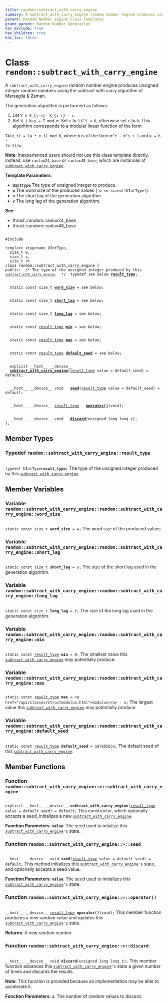 ```yaml
---
title: random::subtract_with_carry_engine
summary: A subtract_with_carry_engine random number engine produces unsigned integer random numbers using the subtract with carry algorithm of Marsaglia & Zaman. 
parent: Random Number Engine Class Templates
grand_parent: Random Number Generation
nav_exclude: true
has_children: true
has_toc: false
---
```


# Class `random::subtract_with_carry_engine`

A <code>subtract&#95;with&#95;carry&#95;engine</code> random number engine produces unsigned integer random numbers using the subtract with carry algorithm of Marsaglia & Zaman. 

The generation algorithm is performed as follows:

1. Let <code>Y = X&#95;{i-s}- X&#95;{i-r} - c</code>.
2. Set <code>X&#95;i</code> to <code>y = T mod m</code>. Set <code>c</code> to <code>1</code> if <code>Y &lt; 0</code>, otherwise set <code>c</code> to <code>0</code>.
This algorithm corresponds to a modular linear function of the form

<code>TA(x&#95;i) = (a &#42; x&#95;i) mod b</code>, where <code>b</code> is of the form <code>m^r - m^s + 1</code> and <code>a = b - (b-1)/m</code>.

**Note**:
Inexperienced users should not use this class template directly. Instead, use <code>ranlux24&#95;base</code> or <code>ranlux48&#95;base</code>, which are instances of <code><a href="/api/classes/classrandom_1_1subtract__with__carry__engine.html">subtract&#95;with&#95;carry&#95;engine</a></code>.

**Template Parameters**:
* **`UIntType`** The type of unsigned integer to produce. 
* **`w`** The word size of the produced values (<code> w &lt;= sizeof(UIntType)</code>). 
* **`s`** The short lag of the generation algorithm. 
* **`r`** The long lag of the generation algorithm.

**See**:
* thrust::random::ranlux24_base 
* thrust::random::ranlux48_base 

<code class="doxybook">
<span>#include <thrust/random/subtract_with_carry_engine.h></span><br>
<span>template &lt;typename UIntType,</span>
<span>&nbsp;&nbsp;size_t w,</span>
<span>&nbsp;&nbsp;size_t s,</span>
<span>&nbsp;&nbsp;size_t r&gt;</span>
<span>class random::subtract&#95;with&#95;carry&#95;engine {</span>
<span>public:</span><span class="doxybook-comment">&nbsp;&nbsp;/* The type of the unsigned integer produced by this <code><a href="/api/classes/classrandom_1_1subtract__with__carry__engine.html">subtract&#95;with&#95;carry&#95;engine</a></code>.  */</span><span>&nbsp;&nbsp;typedef <i>see below</i> <b><a href="/api/classes/classrandom_1_1subtract__with__carry__engine.html#typedef-result_type">result&#95;type</a></b>;</span>
<br>
<span>&nbsp;&nbsp;static const size_t <b><a href="/api/classes/classrandom_1_1subtract__with__carry__engine.html#variable-word_size">word&#95;size</a></b> = <i>see below</i>;</span>
<br>
<span>&nbsp;&nbsp;static const size_t <b><a href="/api/classes/classrandom_1_1subtract__with__carry__engine.html#variable-short_lag">short&#95;lag</a></b> = <i>see below</i>;</span>
<br>
<span>&nbsp;&nbsp;static const size_t <b><a href="/api/classes/classrandom_1_1subtract__with__carry__engine.html#variable-long_lag">long&#95;lag</a></b> = <i>see below</i>;</span>
<br>
<span>&nbsp;&nbsp;static const <a href="/api/classes/classrandom_1_1subtract__with__carry__engine.html#typedef-result_type">result_type</a> <b><a href="/api/classes/classrandom_1_1subtract__with__carry__engine.html#variable-min">min</a></b> = <i>see below</i>;</span>
<br>
<span>&nbsp;&nbsp;static const <a href="/api/classes/classrandom_1_1subtract__with__carry__engine.html#typedef-result_type">result_type</a> <b><a href="/api/classes/classrandom_1_1subtract__with__carry__engine.html#variable-max">max</a></b> = <i>see below</i>;</span>
<br>
<span>&nbsp;&nbsp;static const <a href="/api/classes/classrandom_1_1subtract__with__carry__engine.html#typedef-result_type">result_type</a> <b><a href="/api/classes/classrandom_1_1subtract__with__carry__engine.html#variable-default_seed">default&#95;seed</a></b> = <i>see below</i>;</span>
<br>
<span>&nbsp;&nbsp;explicit __host__ __device__ </span><span>&nbsp;&nbsp;<b><a href="/api/classes/classrandom_1_1subtract__with__carry__engine.html#function-subtract_with_carry_engine">subtract&#95;with&#95;carry&#95;engine</a></b>(<a href="/api/classes/classrandom_1_1subtract__with__carry__engine.html#typedef-result_type">result_type</a> value = default&#95;seed) = default;</span>
<br>
<span>&nbsp;&nbsp;__host__ __device__ void </span><span>&nbsp;&nbsp;<b><a href="/api/classes/classrandom_1_1subtract__with__carry__engine.html#function-seed">seed</a></b>(<a href="/api/classes/classrandom_1_1subtract__with__carry__engine.html#typedef-result_type">result_type</a> value = default&#95;seed) = default;</span>
<br>
<span>&nbsp;&nbsp;__host__ __device__ <a href="/api/classes/classrandom_1_1subtract__with__carry__engine.html#typedef-result_type">result_type</a> </span><span>&nbsp;&nbsp;<b><a href="/api/classes/classrandom_1_1subtract__with__carry__engine.html#function-operator()">operator()</a></b>(void);</span>
<br>
<span>&nbsp;&nbsp;__host__ __device__ void </span><span>&nbsp;&nbsp;<b><a href="/api/classes/classrandom_1_1subtract__with__carry__engine.html#function-discard">discard</a></b>(unsigned long long z);</span>
<span>};</span>
</code>

## Member Types

<h3 id="typedef-result_type">
Typedef <code>random::subtract&#95;with&#95;carry&#95;engine::result&#95;type</code>
</h3>

<code class="doxybook">
<span>typedef UIntType<b>result_type</b>;</span></code>
The type of the unsigned integer produced by this <code><a href="/api/classes/classrandom_1_1subtract__with__carry__engine.html">subtract&#95;with&#95;carry&#95;engine</a></code>. 


## Member Variables

<h3 id="variable-word_size">
Variable <code>random::subtract&#95;with&#95;carry&#95;engine::random::subtract&#95;with&#95;carry&#95;engine::word&#95;size</code>
</h3>

<code class="doxybook">
<span>static const size_t <b>word_size</b> = w;</span></code>
The word size of the produced values. 

<h3 id="variable-short_lag">
Variable <code>random::subtract&#95;with&#95;carry&#95;engine::random::subtract&#95;with&#95;carry&#95;engine::short&#95;lag</code>
</h3>

<code class="doxybook">
<span>static const size_t <b>short_lag</b> = s;</span></code>
The size of the short lag used in the generation algorithm. 

<h3 id="variable-long_lag">
Variable <code>random::subtract&#95;with&#95;carry&#95;engine::random::subtract&#95;with&#95;carry&#95;engine::long&#95;lag</code>
</h3>

<code class="doxybook">
<span>static const size_t <b>long_lag</b> = r;</span></code>
The size of the long lag used in the generation algorithm. 

<h3 id="variable-min">
Variable <code>random::subtract&#95;with&#95;carry&#95;engine::random::subtract&#95;with&#95;carry&#95;engine::min</code>
</h3>

<code class="doxybook">
<span>static const <a href="/api/classes/classrandom_1_1subtract__with__carry__engine.html#typedef-result_type">result_type</a> <b>min</b> = 0;</span></code>
The smallest value this <code><a href="/api/classes/classrandom_1_1subtract__with__carry__engine.html">subtract&#95;with&#95;carry&#95;engine</a></code> may potentially produce. 

<h3 id="variable-max">
Variable <code>random::subtract&#95;with&#95;carry&#95;engine::random::subtract&#95;with&#95;carry&#95;engine::max</code>
</h3>

<code class="doxybook">
<span>static const <a href="/api/classes/classrandom_1_1subtract__with__carry__engine.html#typedef-result_type">result_type</a> <b>max</b> = &lt;a href="/api/classes/structmodulus.html"&gt;modulus&lt;/a&gt; - 1;</span></code>
The largest value this <code><a href="/api/classes/classrandom_1_1subtract__with__carry__engine.html">subtract&#95;with&#95;carry&#95;engine</a></code> may potentially produce. 

<h3 id="variable-default_seed">
Variable <code>random::subtract&#95;with&#95;carry&#95;engine::random::subtract&#95;with&#95;carry&#95;engine::default&#95;seed</code>
</h3>

<code class="doxybook">
<span>static const <a href="/api/classes/classrandom_1_1subtract__with__carry__engine.html#typedef-result_type">result_type</a> <b>default_seed</b> = 19780503u;</span></code>
The default seed of this <code><a href="/api/classes/classrandom_1_1subtract__with__carry__engine.html">subtract&#95;with&#95;carry&#95;engine</a></code>. 


## Member Functions

<h3 id="function-subtract_with_carry_engine">
Function <code>random::subtract&#95;with&#95;carry&#95;engine::&gt;::subtract&#95;with&#95;carry&#95;engine</code>
</h3>

<code class="doxybook">
<span>explicit __host__ __device__ </span><span><b>subtract_with_carry_engine</b>(<a href="/api/classes/classrandom_1_1subtract__with__carry__engine.html#typedef-result_type">result_type</a> value = default&#95;seed) = default;</span></code>
This constructor, which optionally accepts a seed, initializes a new <code><a href="/api/classes/classrandom_1_1subtract__with__carry__engine.html">subtract&#95;with&#95;carry&#95;engine</a></code>.

**Function Parameters**:
**`value`**: The seed used to intialize this <code><a href="/api/classes/classrandom_1_1subtract__with__carry__engine.html">subtract&#95;with&#95;carry&#95;engine</a>'s</code> state. 

<h3 id="function-seed">
Function <code>random::subtract&#95;with&#95;carry&#95;engine::&gt;::seed</code>
</h3>

<code class="doxybook">
<span>__host__ __device__ void </span><span><b>seed</b>(<a href="/api/classes/classrandom_1_1subtract__with__carry__engine.html#typedef-result_type">result_type</a> value = default&#95;seed) = default;</span></code>
This method initializes this <code><a href="/api/classes/classrandom_1_1subtract__with__carry__engine.html">subtract&#95;with&#95;carry&#95;engine</a>'s</code> state, and optionally accepts a seed value.

**Function Parameters**:
**`value`**: The seed used to initializes this <code><a href="/api/classes/classrandom_1_1subtract__with__carry__engine.html">subtract&#95;with&#95;carry&#95;engine</a>'s</code> state. 

<h3 id="function-operator()">
Function <code>random::subtract&#95;with&#95;carry&#95;engine::&gt;::operator()</code>
</h3>

<code class="doxybook">
<span>__host__ __device__ <a href="/api/classes/classrandom_1_1subtract__with__carry__engine.html#typedef-result_type">result_type</a> </span><span><b>operator()</b>(void);</span></code>
This member function produces a new random value and updates this <code><a href="/api/classes/classrandom_1_1subtract__with__carry__engine.html">subtract&#95;with&#95;carry&#95;engine</a>'s</code> state. 

**Returns**:
A new random number. 

<h3 id="function-discard">
Function <code>random::subtract&#95;with&#95;carry&#95;engine::&gt;::discard</code>
</h3>

<code class="doxybook">
<span>__host__ __device__ void </span><span><b>discard</b>(unsigned long long z);</span></code>
This member function advances this <code><a href="/api/classes/classrandom_1_1subtract__with__carry__engine.html">subtract&#95;with&#95;carry&#95;engine</a>'s</code> state a given number of times and discards the results.

**Note**:
This function is provided because an implementation may be able to accelerate it. 

**Function Parameters**:
**`z`**: The number of random values to discard. 


